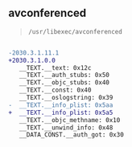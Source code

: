 ## avconferenced

> `/usr/libexec/avconferenced`

```diff

-2030.3.1.11.1
+2030.3.1.0.0
   __TEXT.__text: 0x12c
   __TEXT.__auth_stubs: 0x50
   __TEXT.__objc_stubs: 0x40
   __TEXT.__const: 0x40
   __TEXT.__oslogstring: 0x39
-  __TEXT.__info_plist: 0x5aa
+  __TEXT.__info_plist: 0x5a5
   __TEXT.__objc_methname: 0x10
   __TEXT.__unwind_info: 0x48
   __DATA_CONST.__auth_got: 0x30

```
